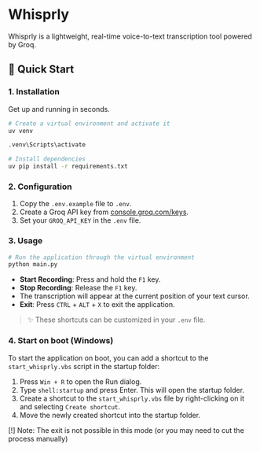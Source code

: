 # Whisprly

Whisprly is a lightweight, real-time voice-to-text transcription tool powered by Groq.

## 🚀 Quick Start

### 1. Installation

Get up and running in seconds.

```bash
# Create a virtual environment and activate it
uv venv

.venv\Scripts\activate

# Install dependencies
uv pip install -r requirements.txt
```

### 2. Configuration

1.  Copy the `.env.example` file to `.env`.
2.  Create a Groq API key from [console.groq.com/keys](https://console.groq.com/keys).
3.  Set your `GROQ_API_KEY` in the `.env` file.

### 3. Usage

```bash
# Run the application through the virtual environment
python main.py
```

- **Start Recording**: Press and hold the `F1` key.
- **Stop Recording**: Release the `F1` key.
- The transcription will appear at the current position of your text cursor.
- **Exit**: Press `CTRL` + `ALT` + `X` to exit the application.

> ✨ These shortcuts can be customized in your `.env` file.

### 4. Start on boot (Windows)

To start the application on boot, you can add a shortcut to the `start_whisprly.vbs` script in the startup folder:

1.  Press `Win + R` to open the Run dialog.
2.  Type `shell:startup` and press Enter. This will open the startup folder.
3.  Create a shortcut to the `start_whisprly.vbs` file by right-clicking on it and selecting `Create shortcut`.
4.  Move the newly created shortcut into the startup folder.

[!] Note: The exit is not possible in this mode (or you may need to cut the process manually)
